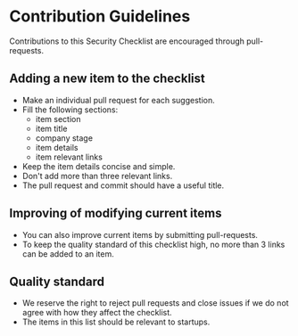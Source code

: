 # Contribution Guidelines

Contributions to this Security Checklist are encouraged through pull-requests.

## Adding a new item to the checklist

- Make an individual pull request for each suggestion.
- Fill the following sections:
	- item section
	- item title
	- company stage
	- item details
	- item relevant links
- Keep the item details concise and simple.
- Don't add more than three relevant links. 
- The pull request and commit should have a useful title.

## Improving of modifying current items

- You can also improve current items by submitting pull-requests. 
- To keep the quality standard of this checklist high, no more than 3 links can be added to an item. 

## Quality standard

- We reserve the right to reject pull requests and close issues if we do not agree with how they affect the checklist.
- The items in this list should be relevant to startups.
